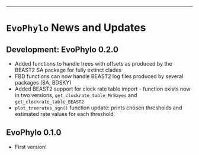 
---
`EvoPhylo` News and Updates
======

## Development: EvoPhylo 0.2.0

 * Added functions to handle trees with offsets as produced by the BEAST2 SA package for fully extinct clades
 * FBD functions can now handle BEAST2 log files produced by several packages (SA, BDSKY)
 * Added BEAST2 support for clock rate table import - function exists now in two versions, `get_clockrate_table_MrBayes` and `get_clockrate_table_BEAST2`
 * `plot_treerates_sgn()` function update: prints chosen thresholds and estimated rate values for each threshold. 

## EvoPhylo 0.1.0

* First version!
